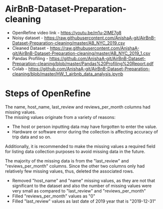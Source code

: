 # AirBnB-Dataset-Preparation-cleaning

- OpenRefine video link - https://youtu.be/m1u-2IME7g8
- Noisy dataset - https://raw.githubusercontent.com/AnishaA-git/AirBnB-Dataset-Preparation-cleaning/master/AB_NYC_2019.csv
- Cleaned Dataset - https://raw.githubusercontent.com/AnishaA-git/AirBnB-Dataset-Preparation-cleaning/master/AB_NYC_2019_1.csv
- Pandas Profiling - https://github.com/AnishaA-git/AirBnB-Dataset-Preparation-cleaning/blob/master/Pandas%20Profiling%20Report.pdf
- Colab - https://github.com/AnishaA-git/AirBnB-Dataset-Preparation-cleaning/blob/master/HW_1_airbnb_data_analysis.ipynb

# Steps of OpenRefine
The name, host_name, last_review and reviews_per_month columns had missing values.   
The missing values originate from a variety of reasons:
- The host or person inputting data may have forgotten to enter the value.
- Hardware or software error during the collection is affecting accuracy of trip data and so on.

Additionally, it is recommended to make the missing values a required field for listing data collection purposes to avoid missing data in the future.

The majority of the missing data is from the "last_review" and "reviews_per_month" columns. Since the other two columns only had relatively few missing values, thus, deleted the associated rows.
- Removed "host_name" and "name" missing values, as they are not that significant to the dataset and also the number of missing values were very small as compared to "last_review" and "reviews_per_month"
- Filled "reviews_per_month" values as "0" 
- Filled "last_review" values as last date of 2019 year that is "2019-12-31"

